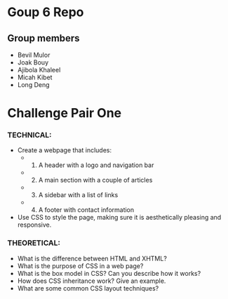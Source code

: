 # Goup 6 Repo

## Group members
- Bevil Mulor
- Joak Bouy
- Ajibola Khaleel
- Micah Kibet 
- Long Deng

# Challenge Pair One
### TECHNICAL:

- Create a webpage that includes:
    - 1. A header with a logo and navigation bar
    - 2. A main section with a couple of articles
    - 3. A sidebar with a list of links
    - 4. A footer with contact information
- Use CSS to style the page, making sure it is aesthetically pleasing and responsive.


### THEORETICAL:

- What is the difference between HTML and XHTML?
- What is the purpose of CSS in a web page?
- What is the box model in CSS? Can you describe how it works?
- How does CSS inheritance work? Give an example.
- What are some common CSS layout techniques?
